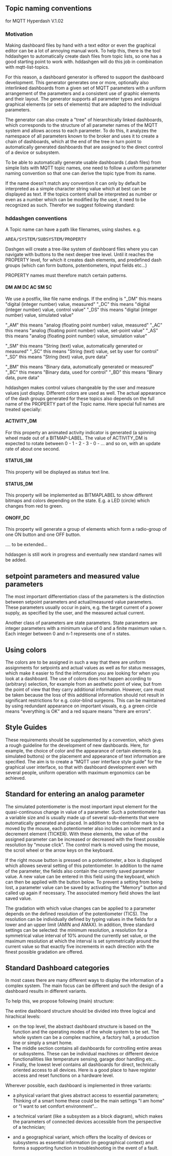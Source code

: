 ## Topic naming conventions

for MQTT Hyperdash V.1.02

### Motivation

Making dashboard files by hand with a text editor or even the graphical editor
can be a lot of annoying manual work. To help this, there is the tool hddashgen
to automatically create dash files from topic lists, so one has a good starting
point to work with. hddashgen will do this job in combination with
mqtt-list-topics.

For this reason, a dashboard generator is offered to support the dashboard
development. This generator generates one or more, optionally also interlinked
dashboards from a given set of MQTT parameters with a uniform arrangement of the
parameters and a consistent use of graphic elements and their layout. The
generator supports all parameter types and assigns graphical elements (or sets
of elements) that are adapted to the individual parameters.

The generator can also create a "tree" of hierarchically linked dashboards,
which corresponds to the structure of all parameter names of the MQTT system and
allows access to each parameter. To do this, it analyzes the namespace of all
parameters known to the broker and uses it to create a chain of dashboards,
which at the end of the tree in turn point to automatically generated dashboards
that are assigned to the direct control of a device or subsystem. 

To be able to automatically generate usable dashboards (.dash files) from simple
lists with MQTT topic names, one need to follow a uniform parameter naming
convention so that one can derive the topic type from its name. 



If the name doesn't match any convention it can only by default be interpreted as
a simple character string value which at best can be displayed as text.
If the topics content shall be interpreted as number or even as a number which 
can be modified by the user, it need to be recognized as such. Therefor we
suggest following standard:

### hddashgen conventions

A Topic name can have a path like filenames, using slashes. e.g.

<pre>
AREA/SYSTEM/SUBSYSTEM/PROPERTY
</pre>

Dashgen will create a tree-like system of dashboard files where you can navigate
with buttons to the next deeper tree level. Until it reaches the PROPERTY level, 
for which it creates dash elements, and predefined dash groups (which can form 
buttons, potentiometers, input fields etc...)

PROPERTY names must therefore match certain patterns.

#### DM AM DC AC SM SC

We use a postfix, like file name endings. If the ending is 
"_DM" this means "digital (integer number) value, measured"
"_DC" this means "digital (integer number) value, control value"
"_DS" this means "digital (integer number) value, simulated value"

"_AM" this means "analog (floating point number) value, measured"
"_AC" this means "analog (floating point number) value, set-point value"
"_AS" this means "analog (floating point number) value, simulation value"

"_SM" this means "String (text) value, automatically generated or measured"
"_SC" this means "String (text) value, set by user for control"
"_SD" this means "String (text) value, pure data"

"_BM" this means "Binary data, automatically generated or measured"
"_BC" this means "Binary data, used for control"
"_BD" this means "Binary data, pure data"

hddashgen makes control values changeable by the user and measure values just
display. Different colors are used as well. The actual appearance of the
dash groups generated for these topics also depends on the full name of the
PROPERTY part of the Topic name. Here special full names are treated specially: 

#### ACTIVITY_DM

For this property an animated activity indicator is generated (a spinning wheel
made out of a BITMAP-LABEL. The value of ACTIVITY_DM is expected to rotate 
between 0 - 1  - 2 - 3 - 0 - ... and so on, with an update rate of about one
second.

#### STATUS_SM

This property will be displayed as status text line.


#### STATUS_DM 

This property will be implemented as BITMAPLABEL to show different bitmaps and
colors depending on the state. E.g. a LED (circle) which changes from red to 
green.


#### ONOFF_DC

This property will generate a group of elements which form a radio-group of 
one ON button and one OFF button.

.... to be extended...

hddasgen is still work in progress and eventually new standard names will be 
added. 



## setpoint parameters and measured value parameters

The most important differentiation class of the parameters is the distinction
between setpoint parameters and actual/measured value parameters. These
parameters usually occur in pairs, e.g. the target current of a power supply, as
specified by the user, and the measured actual current. 

Another class of parameters are state parameters. State parameters are integer
parameters with a minimum value of 0 and a finite maximum value n. Each integer
between 0 and n-1 represents one of n states.

## Using colors

The colors are to be assigned in such a way that there are uniform assignments
for setpoints and actual values as well as for status messages, which make it
easier to find the information you are looking for when you look at a dashboard.
The use of colors does not happen according to (arbitrary) selection, for
example from an aesthetic point of view, but from the point of view that they
carry additional information. However, care must be taken because the loss of
this additional information should not result in significant restrictions for e.g.
color-blind surgeons. This can be maintained by using redundant appearance on
important visuals, e.g. a green circle means "everything is OK" and a red
square means "there are errors".

## Style Guides

These requirements should be supplemented by a convention, which gives a rough
guideline for the development of new dashboards. Here, for example,
the choice of color and the appearance of certain elements (e.g. simulated
buttons) or the placement and appearance of text information are specified. The
aim is to create a "MQTT user interface style guide" for the graphical user
interface, so that with dashboard development even with several people, uniform
operation with maximum ergonomics can be achieved.

## Standard for entering an analog parameter

The simulated potentiometer is the most important input element for the
quasi-continuous change in value of a parameter. Such a potentiometer has a
variable size and is usually made up of several sub-elements that were
automatically generated and placed. In addition to the controller mark to be
moved by the mouse, each potentiometer also includes an increment and
a decrement element (TICKER). With these elements, the value of the assigned parameter
can be increased or decreased with the finest possible resolution by "mouse
click". The control mark is moved using the mouse, the scroll wheel or the arrow
keys on the keyboard.

If the right mouse button is pressed on a potentiometer, a box is
displayed which allowes several setting of this potentiometer. In
addition to the name of the parameter, the fields also contain the currently
saved parameter value. A new value can be entered in this field using the
keyboard, which can then be applied with the button below. To prevent a setting
from being lost, a parameter value can be saved by activating the "Memory" button
and called up again if necessary. The associated memory field shows the last
saved value.

The gradation with which value changes can be applied to a parameter depends on
the defined resolution of the potentiometer (TICS). The resolution can be
individually defined by typing values in the fields for a lower and
an upper limit (AMIN and AMAX). 
In addition, three standard settings can be selected: the
minimum resolution, a resolution for a symmetrical value interval of 10% around
the currently set value, or the maximum resolution at which the interval is set
symmetrically around the current value so that exactly five increments in each
direction with the finest possible gradation are offered.

## Standard Dashboard categories


In most cases there are many different ways to display the information of a 
complex system. The main focus can be different and such the design of a 
dashboard results in different variants. 

To help this, we propose following (main) structure:

The entire dashboard structure should be divided into three logical and 
hirachical levels: 

* on the top level, the abstract dashboard structure is based on the function
  and the operating modes of the whole system to be set. The whole system can be 
  a complex machine, a factory hall, a production line or simply a smart home.
* The middle section contains all dashboards for controlling entire areas or 
  subsystems. These can be individual machines or different device functionallities like 
  temperature sensing, garage door handling etc...
* Finally, the lowest level contains all dashboards for direct, technically 
  oriented access to all devices. Here is a good place to have register access and
  reset functions on a hardware level.

Wherever possible, each dashboard is implemented in three variants: 

* a physical variant that gives abstract access to essential parameters;
  Thinking of a smart home these could be the main settings "I am home" or "I want
  to set comfort environment"...

* a technical variant (like a subsystem as a block diagram), which makes the 
  parameters of connected devices accessible from the perspective of a 
  technician; 

* and a geographical variant, which offers the locality of devices or subsystems 
  as essential information (in geographical context) and forms a supporting 
  function in troubleshooting in the event of a fault.

